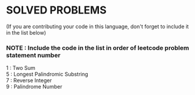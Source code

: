 # SOLVED PROBLEMS
(If you are contributing your code in this language, don't forget to include it in the list below)<br>
### NOTE : Include the code in the list in order of leetcode problem statement number

1 : Two Sum<br>
5 : Longest Palindromic Substring<br>
7 : Reverse Integer<br>
9 : Palindrome Number<br>
